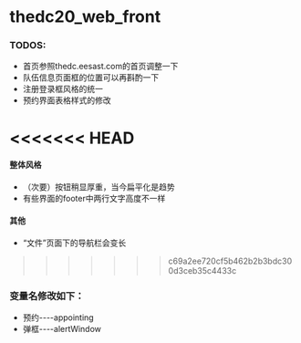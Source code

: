 # thedc20_web_front

### TODOS:

* 首页参照thedc.eesast.com的首页调整一下
* 队伍信息页面框的位置可以再斟酌一下
* 注册登录框风格的统一
* 预约界面表格样式的修改

<<<<<<< HEAD
=======
#### 整体风格
* （次要）按钮稍显厚重，当今扁平化是趋势
* 有些界面的footer中两行文字高度不一样

#### 其他
* “文件”页面下的导航栏会变长

>>>>>>> c69a2ee720cf5b462b2b3bdc300d3ceb35c4433c
### 变量名修改如下：

* 预约----appointing
* 弹框----alertWindow
